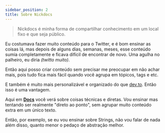 ```yaml
---
sidebar_position: 2
title: Sobre Nickdocs
---
```


> Nickdocs é minha forma de compartilhar conhecimento em um local fixo e que seja público.

Eu costumava fazer muito conteúdo para o Twitter, e é bom ensinar as coisas lá, mas depois de alguns dias, semanas, meses, esse conteúdo sumia completamente e ficava difícil de encontrar de novo. Uma agulha no palheiro, eu diria *(twitto muito)*.

Então aqui posso criar conteúdo sem precisar me preocupar em não achar mais, pois tudo fica mais fácil quando você agrupa em tópicos, tags e etc.

E também é muito mais personalizável e organizado do que [dev.to](https://dev.to/nickgabe). Então isso é uma vantagem.

Aqui em [**Docs**](/docs/category/introduction) você verá sobre coisas técnicas e diretas. Vou ensinar mas tentando ser realmente "direto ao ponto", sem agrupar muito conteúdo extra em um único texto.

Então, por exemplo, se eu vou ensinar sobre Strings, não vou falar de nada além disso, quanto menor o pedaço de abstração melhor.